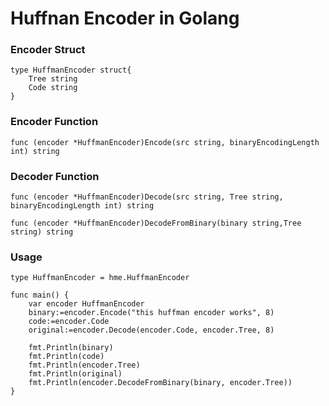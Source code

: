 # Huffnan Encoder in Golang

### Encoder Struct
```golang
type HuffmanEncoder struct{ 
	Tree string
	Code string
} 
```

### Encoder Function
```golang
func (encoder *HuffmanEncoder)Encode(src string, binaryEncodingLength int) string
```

### Decoder Function
```golang
func (encoder *HuffmanEncoder)Decode(src string, Tree string, binaryEncodingLength int) string 
```

```golang
func (encoder *HuffmanEncoder)DecodeFromBinary(binary string,Tree string) string 
```

### Usage 
```golang
type HuffmanEncoder = hme.HuffmanEncoder

func main() {
	var encoder HuffmanEncoder
	binary:=encoder.Encode("this huffman encoder works", 8)
	code:=encoder.Code
	original:=encoder.Decode(encoder.Code, encoder.Tree, 8)
  
	fmt.Println(binary)
	fmt.Println(code)
	fmt.Println(encoder.Tree)
	fmt.Println(original)
	fmt.Println(encoder.DecodeFromBinary(binary, encoder.Tree))
}
```
